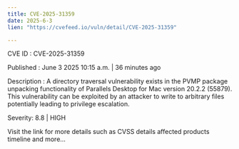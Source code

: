 ```yaml
---
title: CVE-2025-31359
date: 2025-6-3
lien: "https://cvefeed.io/vuln/detail/CVE-2025-31359"

---
```


CVE ID : CVE-2025-31359

Published :  June 3
2025
10:15 a.m. | 36 minutes ago

Description : A directory traversal vulnerability exists in the PVMP package unpacking functionality of Parallels Desktop for Mac version 20.2.2 (55879). This vulnerability can be exploited by an attacker to write to arbitrary files
potentially leading to privilege escalation.

Severity: 8.8 | HIGH

Visit the link for more details
such as CVSS details
affected products
timeline
and more...
